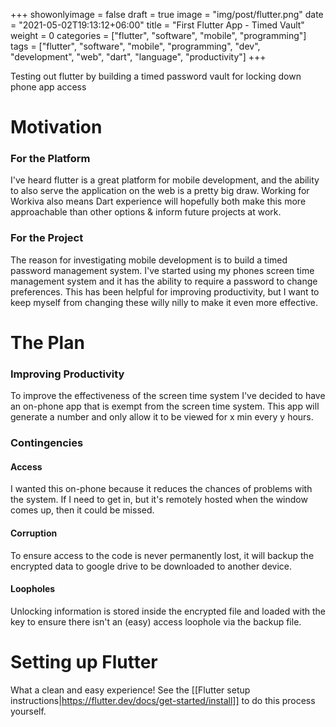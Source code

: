+++
showonlyimage = false
draft = true
image = "img/post/flutter.png"
date = "2021-05-02T19:13:12+06:00"
title = "First Flutter App - Timed Vault"
weight = 0
categories = ["flutter", "software", "mobile", "programming"]
tags = ["flutter", "software", "mobile", "programming", "dev", "development", "web", "dart", "language", "productivity"]
+++

Testing out flutter by building a timed password vault for locking down phone app access
<!--more-->

# Motivation
### For the Platform
I've heard flutter is a great platform for mobile development, and the ability to also serve the application on the web is a pretty big draw. Working for Workiva also means Dart experience will hopefully both make this more approachable than other options & inform future projects at work.
### For the Project
The reason for investigating mobile development is to build a timed password management system. I've started using my phones screen time management system and it has the ability to require a password to change preferences. This has been helpful for improving productivity, but I want to keep myself from changing these willy nilly to make it even more effective. 
# The Plan
### Improving Productivity
To improve the effectiveness of the screen time system I've decided to have an on-phone app that is exempt from the screen time system. This app will generate a number and only allow it to be viewed for x min every y hours.
### Contingencies
#### Access
I wanted this on-phone because it reduces the chances of problems with the system. If I need to get in, but it's remotely hosted when the window comes up, then it could be missed.
#### Corruption
To ensure access to the code is never permanently lost, it will backup the encrypted data to google drive to be downloaded to another device. 
#### Loopholes
Unlocking information is stored inside the encrypted file and loaded with the key to ensure there isn't an (easy) access loophole via the backup file.
# Setting up Flutter
What a clean and easy experience! See the [[Flutter setup instructions|https://flutter.dev/docs/get-started/install]] to do this process yourself. 